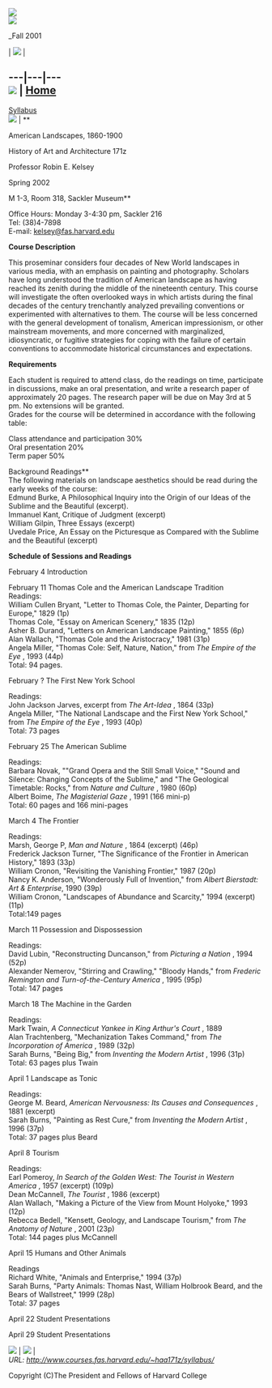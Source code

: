 ![](/templates/default/images/shield.gif)  
![](/templates/default/images/shim.gif)

_Fall 2001

|  ![](/templates/default/images/shim.gif) |

###

####  
  
---|---|---  
![](/templates/default/images/shim.gif) |
[Home](http://www.courses.fas.harvard.edu/~haa171z/)  
---  
[Syllabus](http://www.courses.fas.harvard.edu/~haa171z/syllabus/)  
![](/templates/default/images/shim.gif) |  **  
  
American Landscapes, 1860-1900  
  
History of Art and Architecture 171z  
  
Professor Robin E. Kelsey  
  
Spring 2002  
  
M 1-3, Room 318, Sackler Museum**  
  
Office Hours: Monday 3-4:30 pm, Sackler 216  
Tel: (38)4-7898  
E-mail: kelsey@fas.harvard.edu  
  
**Course Description**  
  
This proseminar considers four decades of New World landscapes in various
media, with an emphasis on painting and photography. Scholars have long
understood the tradition of American landscape as having reached its zenith
during the middle of the nineteenth century. This course will investigate the
often overlooked ways in which artists during the final decades of the century
trenchantly analyzed prevailing conventions or experimented with alternatives
to them. The course will be less concerned with the general development of
tonalism, American impressionism, or other mainstream movements, and more
concerned with marginalized, idiosyncratic, or fugitive strategies for coping
with the failure of certain conventions to accommodate historical
circumstances and expectations.

**Requirements**  
  
Each student is required to attend class, do the readings on time, participate
in discussions, make an oral presentation, and write a research paper of
approximately 20 pages. The research paper will be due on May 3rd at 5 pm. No
extensions will be granted.  
Grades for the course will be determined in accordance with the following
table:  
  
Class attendance and participation 30%  
Oral presentation 20%  
Term paper 50%  
  
Background Readings**  
The following materials on landscape aesthetics should be read during the
early weeks of the course:  
Edmund Burke, A Philosophical Inquiry into the Origin of our Ideas of the
Sublime and the Beautiful (excerpt).  
Immanuel Kant, Critique of Judgment (excerpt)  
William Gilpin, Three Essays (excerpt)  
Uvedale Price, An Essay on the Picturesque as Compared with the Sublime and
the Beautiful (excerpt)  
  
**Schedule of Sessions and Readings**  
  
February 4 Introduction  
  
February 11 Thomas Cole and the American Landscape Tradition  
Readings:  
William Cullen Bryant, "Letter to Thomas Cole, the Painter, Departing for
Europe," 1829 (1p)  
Thomas Cole, "Essay on American Scenery," 1835 (12p)  
Asher B. Durand, "Letters on American Landscape Painting," 1855 (6p)  
Alan Wallach, "Thomas Cole and the Aristocracy," 1981 (31p)  
Angela Miller, "Thomas Cole: Self, Nature, Nation," from _The Empire of the
Eye_ , 1993 (44p)  
Total: 94 pages.  
  
February ? The First New York School  
  
Readings:  
John Jackson Jarves, excerpt from _The Art-Idea_ , 1864 (33p)  
Angela Miller, "The National Landscape and the First New York School," from
_The Empire of the Eye_ , 1993 (40p)  
Total: 73 pages  
  
February 25 The American Sublime  
  
Readings:  
Barbara Novak, ""Grand Opera and the Still Small Voice," "Sound and Silence:
Changing Concepts of the Sublime," and "The Geological Timetable: Rocks," from
_Nature and Culture_ , 1980 (60p)  
Albert Boime, _The Magisterial Gaze_ , 1991 (166 mini-p)  
Total: 60 pages and 166 mini-pages  
  
March 4 The Frontier  
  
Readings:  
Marsh, George P, _Man and Nature_ , 1864 (excerpt) (46p)  
Frederick Jackson Turner, "The Significance of the Frontier in American
History," 1893 (33p)  
William Cronon, "Revisiting the Vanishing Frontier," 1987 (20p)  
Nancy K. Anderson, "Wonderously Full of Invention," from _Albert Bierstadt:
Art & Enterprise_, 1990 (39p)  
William Cronon, "Landscapes of Abundance and Scarcity," 1994 (excerpt) (11p)  
Total:149 pages  
  
March 11 Possession and Dispossession  
  
Readings:  
David Lubin, "Reconstructing Duncanson," from _Picturing a Nation_ , 1994
(52p)  
Alexander Nemerov, "Stirring and Crawling," "Bloody Hands," from _Frederic
Remington and Turn-of-the-Century America_ , 1995 (95p)  
Total: 147 pages  
  
March 18 The Machine in the Garden  
  
Readings:  
Mark Twain, _A Connecticut Yankee in King Arthur's Court_ , 1889  
Alan Trachtenberg, "Mechanization Takes Command," from _The Incorporation of
America_ , 1989 (32p)  
Sarah Burns, "Being Big," from _Inventing the Modern Artist_ , 1996 (31p)  
Total: 63 pages plus Twain  
  
April 1 Landscape as Tonic  
  
Readings:  
George M. Beard, _American Nervousness: Its Causes and Consequences_ , 1881
(excerpt)  
Sarah Burns, "Painting as Rest Cure," from _Inventing the Modern Artist_ ,
1996 (37p)  
Total: 37 pages plus Beard  
  
April 8 Tourism  
  
Readings:  
Earl Pomeroy, _In Search of the Golden West: The Tourist in Western America_ ,
1957 (excerpt) (109p)  
Dean McCannell, _The Tourist_ , 1986 (excerpt)  
Alan Wallach, "Making a Picture of the View from Mount Holyoke," 1993 (12p)  
Rebecca Bedell, "Kensett, Geology, and Landscape Tourism," from _The Anatomy
of Nature_ , 2001 (23p)  
Total: 144 pages plus McCannell  
  
April 15 Humans and Other Animals  
  
Readings  
Richard White, "Animals and Enterprise," 1994 (37p)  
Sarah Burns, "Party Animals: Thomas Nast, William Holbrook Beard, and the
Bears of Wallstreet," 1999 (28p)  
Total: 37 pages  
  
April 22 Student Presentations  
  
April 29 Student Presentations  
  
![](/templates/default/images/shim.gif) |
![](/templates/default/images/shim.gif) |  
_URL: http://www.courses.fas.harvard.edu/~haa171z/syllabus/_  
    
Copyright (C)The President and Fellows of Harvard College

